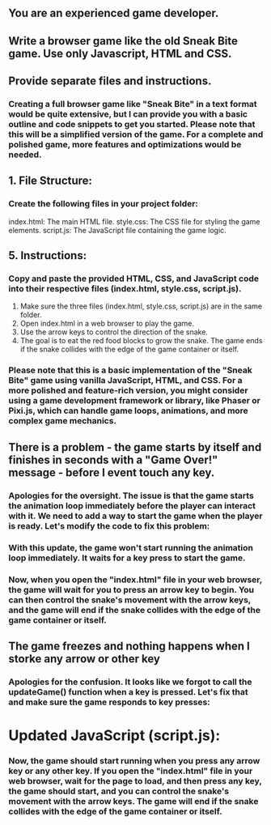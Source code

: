 ## You are an experienced game developer.
## Write a browser game like the old Sneak Bite game. Use only Javascript, HTML and CSS.
## Provide separate files and instructions.



### Creating a full browser game like "Sneak Bite" in a text format would be quite extensive, but I can provide you with a basic outline and code snippets to get you started. Please note that this will be a simplified version of the game. For a complete and polished game, more features and optimizations would be needed.

## 1. File Structure:

### Create the following files in your project folder:

index.html: The main HTML file.
style.css: The CSS file for styling the game elements.
script.js: The JavaScript file containing the game logic.

## 5. Instructions:

### Copy and paste the provided HTML, CSS, and JavaScript code into their respective files (index.html, style.css, script.js).
1. Make sure the three files (index.html, style.css, script.js) are in the same folder.
2. Open index.html in a web browser to play the game.
3. Use the arrow keys to control the direction of the snake.
4. The goal is to eat the red food blocks to grow the snake. The game ends if the snake collides with the edge of the game container or itself.
### Please note that this is a basic implementation of the "Sneak Bite" game using vanilla JavaScript, HTML, and CSS. For a more polished and feature-rich version, you might consider using a game development framework or library, like Phaser or Pixi.js, which can handle game loops, animations, and more complex game mechanics.

## There is a problem - the game starts by itself and finishes in seconds with a "Game Over!" message - before I event touch any key. 

### Apologies for the oversight. The issue is that the game starts the animation loop immediately before the player can interact with it. We need to add a way to start the game when the player is ready. Let's modify the code to fix this problem:


### With this update, the game won't start running the animation loop immediately. It waits for a key press to start the game.

### Now, when you open the "index.html" file in your web browser, the game will wait for you to press an arrow key to begin. You can then control the snake's movement with the arrow keys, and the game will end if the snake collides with the edge of the game container or itself.

## The game freezes and nothing happens when I storke any arrow or other key

### Apologies for the confusion. It looks like we forgot to call the updateGame() function when a key is pressed. Let's fix that and make sure the game responds to key presses:

# Updated JavaScript (script.js):

### Now, the game should start running when you press any arrow key or any other key. If you open the "index.html" file in your web browser, wait for the page to load, and then press any key, the game should start, and you can control the snake's movement with the arrow keys. The game will end if the snake collides with the edge of the game container or itself.

